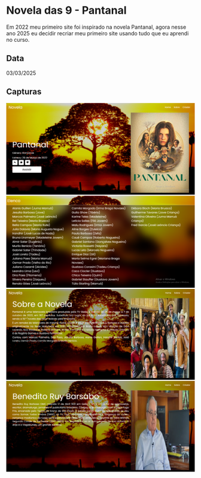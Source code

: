# Novela das 9 - Pantanal
Em 2022 meu primeiro site foi inspirado na novela Pantanal, agora nesse ano 2025 eu decidir recriar meu primeiro site usando tudo que eu aprendi no curso.

## Data
03/03/2025

## Capturas
<div> 
    <img src="./Capturas/Captura1.png">
    <img src="./Capturas/Captura2.png">
    <img src="./Capturas/Captura3.png">
    <img src="./Capturas/Captura4.png">
</div>